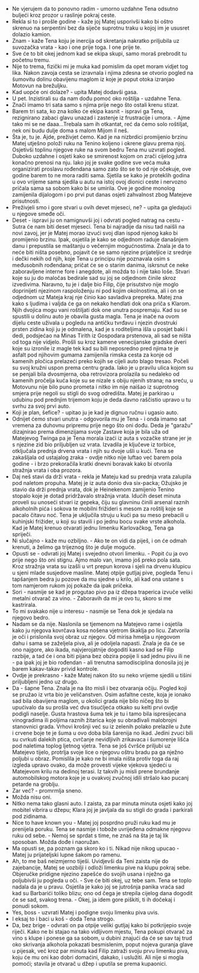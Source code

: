- Ne vjerujem da to ponovno radim - umorno uzdahne Tena odsutno buljeći kroz prozor u raslinje pokraj ceste.
- Rekla si to i prošle godine - kaže joj Matej usporivši kako bi oštro skrenuo na serpentini bez da siječe suprotnu traku u kojoj im je ususret dolazio kamion.
- Znam - kaže Tena koju je inercija od skretanja nakratko priljubila uz suvozačka vrata - kao i one prije toga. I one prije te.
- Sve će to bit okej jednom kad se ekipa skupi, samo moraš prebrodit tu početnu tremu.
- Nije to trema, fizički mi je muka kad pomislim da opet moram vidjet tog lika. 
Nakon zavoja cesta se izravnala i njima zdesna se otvorio pogled na šumovitu dolinu obavijenu maglom iz koje je poput otoka izranjao Motovun na brežuljku.
- Kad uopće oni dolaze? - upita Matej dodavši gasa.
- U pet. Inzistirali su da nam dođu pomoć oko roštilja - uzdahne Tena.
- Znači imamo tri sata samo s njima prije nego što ostali krenu stizat.
- Barem tri sata, ko zna kolko će ekipa kasnit - ispravi ga Tena, rezignirano zabaci glavu unazad i zastenje iz frustracije i umora. - Ajme tako mi se ne daaa...Trebala sam ih otkantat, reć da ćemo solo roštiljat, nek oni budu dulje doma s malom Mijom il neš.
- Šta je, tu je. Ajde, preživjet ćemo.
Kad je na nizbrdici promijenio brzinu Matej utješno položi ruku na Tenino koljeno i okrene glavu prema njoj. Osjetivši toplinu njegove ruke na svom bedru Tena mu uzvrati pogled. Duboko uzdahne i osjeti kako se smirenost kojom on zrači cijelog jutra konačno prenosi na nju. Iako joj je svake godine sve veća muka organizirati proslavu rođendana samo zato što se to od nje očekuje, ove godine barem to ne mora raditi sama. Sjetila se kako je proteklih godina u ovo vrijeme sama sjedila u autu na istoj ovoj dionici ceste i nervozno pričala sama sa sobom kako bi se umirila. Ove je godine monolog zamijenila dijalogom i po prvi put danas osjeti zahvalnost zbog Matejeve prisutnosti. 
- Preživjeli smo i gore stvari u ovih devet mjeseci, ne? - upita ga gledajući u njegove smeđe oči.
- Deset - ispravi ju on namignuvši joj i odvrati pogled natrag na cestu - Sutra će nam biti deset mjeseci.
Tena bi najradije da nisu tad naišli na novi zavoj, jer je Matej morao izvući svoj dlan ispod njenog kako bi promijenio brzinu. Ipak, osjetila je kako se odjednom raduje današnjem danu i prepustila se maštanju o večernjim mogućnostima. Znala je da to neće biti ništa posebno, pojavit će se samo njezine prijateljice iz srednje i dečki nekih od njih, koje Tena u principu nije poznavala osim s međusobnih rođendana; pričat će se o starim danima, iskrsnut će neke zaboravljene interne fore i anegdote, ali možda to i nije tako loše. Stvari koje su ju do maločas bedirale sad su joj se odjednom činile skroz izvedivima. Naravno, tu je i dalje bio Filip, čije prisutstvo nije moglo doprinijeti njezinom raspoloženju ni pod kojim okolnostima, ali i on se odjednom uz Mateja kraj nje činio kao savladiva prepreka. Matej zna kako s ljudima i valjda će ga on nekako hendlati dok ona priča s Klarom. Njih dvojica mogu vani roštiljati dok one unutra pospremaju.
Kad su se spustili u dolinu auto je obavila gusta magla. Tena je inače na ovom dijelu ceste uživala u pogledu na antičku tvrđavu i njezin dvostruki prsten zidina koji ju je odmalena, kad je s roditeljima išla u posjet baki i dedi, podsjećao na Minas Tirith iz Gospodara prstenova, ali sad se ništa od toga nije vidjelo.
Prošli su kroz kamene venecijanske gradske dveri koje su izronile iz magle tek kad su bili neposredno pred njima te je asfalt pod njihovim gumama zamijenila rimska cesta za konje od kamenih pločica prelazeći preko kojih se cijeli auto blago tresao. Počeli su svoj kružni uspon prema centru grada. Iako je u pravilu ulica kojom su se penjali bila dvosmjerna, oba retrovizora prolazila su nedaleko od kamenih pročelja kuća koje su se nizale s obiju njenih strana; na sreću, u Motovunu nije bilo puno prometa i nitko im nije naišao iz suprotnog smjera prije negoli su stigli do svog odredišta. Matej je parkirao u udubinu pod prednjim trijemom koju je deda davno raščistio upravo u tu svrhu za svoj prvi auto.
- Koji je plan, šefice? - upitao ju je kad je dignuo ručnu i ugasio auto.
- Odnijet ćemo stvari unutra - odgovorila mu je Tena - i onda imamo sat vremena za duhovnu pripremu prije nego što oni dođu.
Deda je "garažu" dizajnirao prema dimenzijama svoje Zastave koja je bila uža od Matejevog Twinga pa je Tena morala izaći iz auta s vozačke strane jer je s njezine zid bio priljubljen uz vrata. Izvadila je ključeve iz torbice, otključala prednja drvena vrata i njih su dvoje ušli u kući.
Tena se zakašljala od ustajalog zraka - ovdje nitko nije luftao već barem pola godine - i brzo prekoračila kratki dnevni boravak kako bi otvorila stražnja vrata i oba prozora.
- Daj neš stavi da drži vrata - rekla je Mateju kad su prednja vrata zalupila pod naletom propuha. Matej je iz auta donio dva six-packa; Ožujsko je stavio da drži prednja vrata, dok je Heinekenom zamijenio Tenino stopalo koje je dotad pridržavalo stražnja vrata.
Idućih deset minuta proveli su unoseći stvari iz gepeka, čiju su glavninu činili arsenal raznih alkoholnih pića i sokova te mobilni frižideri s mesom za roštilj koje se pacalo čitavu noć. Tena je uključila struju u kući pa su meso prebacili u kuhinjski frižider, u koji su stavili i po jednu bocu svake vrste alkohola. Kad je Matej krenuo otvarati jednu limenku Karlovačkog, Tena ga spriječi.
- Ni slučajno - kaže mu ozbiljno. - Ako te on vidi da piješ, i on će odmah krenuti, a želimo ga trijeznog što je dulje moguće.
- Opusti se - odvrati joj Matej i svejedno otvori limenku. - Popit ću ja ovo prije nego što oni stignu. Ajmo malo van, imamo još preko pola sata.
Kroz stražnja vrata su izašli u vrt prepun korova i sjeli na drvenu klupicu u sjeni mlade susjedove masline. Matej otpije gutljaj pive, pogleda Tenu i tapšanjem bedra ju pozove da mu sjedne u krilo, ali kad ona ustane s tom namjerom rukom joj pokaže da ipak pričeka.
- Sori - nasmije se kad je progutao pivo pa iz džepa traperica izvuče veliki metalni otvarač za vino. - Zaboravih da mi je ovo tu, skoro si me kastrirala.
- To mi svakako nije u interesu - nasmije se Tena dok je sjedala na njegovo bedro.
- Nadam se da nije.
Naslonila se tjemenom na Matejevo rame i osjetila kako ju njegova kovrčava kosa nošena vjetrom škaklja po licu. Zatvorila je oči i prislonila svoj obraz uz njegov. Od mirisa hmelja u njegovom dahu i sama se zaželjela piva, ali je odoljela napasti. Znala je da će se ono najgore, ako ikada, najvjerojatnije dogoditi kasno kad se Filip razbije, a tad će i ona biti pijana bez obzira popije li sad jednu pivu ili ne - pa ipak joj je bio rođendan - ali trenutna samodisciplina donosila joj je barem kakav-takav privid kontrole.
- Ovdje je prekrasno - kaže Matej nakon što su neko vrijeme sjedili u tišini priljubljeni jedno uz drugo. 
- Da - šapne Tena. Znala je na što misli i bez otvaranja očiju. Pogled koji se pružao iz vrta bio je veličanstven. Osim asfaltne ceste, koja je ionako sad bila obavijena maglom, u okolici grada nije bilo ničeg što bi upućivalo da su prošla već dva tisućljeća otkako su kelti prvi ovdje podigli naselje. Gusta hrastova šuma tek je tu i tamo bila ispresijecana vinogradima ili poljima raznih žitarica koje su obrađivali malobrojni stanovnici grada. Vrhovi krošnji već su iz zelenih polako prelazile u žute i crvene boje te je šuma u ovo doba bila šarenija no ikad. Jedini zvuci bili su cvrkuti dalekih ptica, cvrčanje nevidljivih zrikavaca i šumorenje lišća pod naletima toplog ljetnog vjetra. 
Tena se još čvršće priljubi uz Matejevo tijelo, protrlja svoje lice o njegovu oštru bradu pa ga nježno poljubi u obraz. Pomislila je kako ne bi imala ništa protiv toga da raj izgleda upravo ovako, da može provesti vijeke vjekova sjedeći u Matejevom krilu na dedinoj terasi. Iz takvih ju misli prene brundanje automobilskog motora koje je u ovakvoj zvučnoj idili stršalo kao pucanj petarde na groblju.
- Zar već? - promrmlja sneno.
- Možda nisu oni.
- Nitko nema tako glasni auto.
I zaista, za par minuta minuta osjeti kako joj mobitel vibrira u džepu; Klara joj je javljala da su stigli do grada i parkirali pod zidinama.
- Nice to have known you - Matej joj posprdno pruži ruku kad mu je prenijela poruku.
Tena se nasmije i tobože uvrijeđena odmakne njegovu ruku od sebe. - Nemoj se sprdat s time, ne znaš na šta je taj lik sposoban. Možda dođe i naoružan.
- Ma opusti se, pa poznam ga skoro ko i ti. Nikad nije nikog upucao - Matej ju prijateljski lupne šakom po ramenu.
- Ah, to me baš neizmjerno tiješi.
Uvidjevši da Teni zaista nije do zajebancije, Matej se uozbilji i odloži limenku pive na klupu pokraj sebe. Objeručke pridigne njezino zapešće do svojih usana i nježno ga poljubivši ju pogleda u oči. - Sve će biti okej, uz tebe sam. 
Tena se toplo nadala da je u pravu. Osjetila je kako joj se jutrošnja panika vraća sad kad su Barbarići toliko blizu; ono od čega je strepila cijelog dana dogodit će se sad, svakog trena. - Okej, ja idem gore piškiti, ti ih dočekaj i ponudi sokom.
- Yes, boss - uzvrati Matej i podigne svoju limenku piva uvis.
- I eksaj to i baci u koš - doda Tena strogo.
- Da, bez brige - odvrati on pa otpije veliki gutljaj kako bi potkrijepio svoje riječi.
Kako ne bi stajao na tako vidljivom mjestu, Tena pokupi otvarač za vino s klupe i ponese ga sa sobom, u dubini znajući da će se sav taj trud oko skrivanja alkohola pokazati besmislenim, poput nojeva guranja glave u pijesak, već kroz par minuta kad Filip zatraži svoju prvu limenku piva, koju će mu oni kao dobri domaćini, dakako, i uslužiti. Ali nije si mogla pomoći; stavila je otvarač u džep i uputila se prema kupaonici.